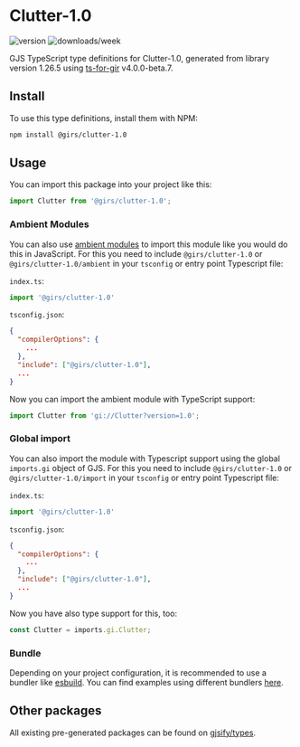 
# Clutter-1.0

![version](https://img.shields.io/npm/v/@girs/clutter-1.0)
![downloads/week](https://img.shields.io/npm/dw/@girs/clutter-1.0)


GJS TypeScript type definitions for Clutter-1.0, generated from library version 1.26.5 using [ts-for-gir](https://github.com/gjsify/ts-for-gir) v4.0.0-beta.7.


## Install

To use this type definitions, install them with NPM:
```bash
npm install @girs/clutter-1.0
```

## Usage

You can import this package into your project like this:
```ts
import Clutter from '@girs/clutter-1.0';
```

### Ambient Modules

You can also use [ambient modules](https://github.com/gjsify/ts-for-gir/tree/main/packages/cli#ambient-modules) to import this module like you would do this in JavaScript.
For this you need to include `@girs/clutter-1.0` or `@girs/clutter-1.0/ambient` in your `tsconfig` or entry point Typescript file:

`index.ts`:
```ts
import '@girs/clutter-1.0'
```

`tsconfig.json`:
```json
{
  "compilerOptions": {
    ...
  },
  "include": ["@girs/clutter-1.0"],
  ...
}
```

Now you can import the ambient module with TypeScript support: 

```ts
import Clutter from 'gi://Clutter?version=1.0';
```

### Global import

You can also import the module with Typescript support using the global `imports.gi` object of GJS.
For this you need to include `@girs/clutter-1.0` or `@girs/clutter-1.0/import` in your `tsconfig` or entry point Typescript file:

`index.ts`:
```ts
import '@girs/clutter-1.0'
```

`tsconfig.json`:
```json
{
  "compilerOptions": {
    ...
  },
  "include": ["@girs/clutter-1.0"],
  ...
}
```

Now you have also type support for this, too:

```ts
const Clutter = imports.gi.Clutter;
```

### Bundle

Depending on your project configuration, it is recommended to use a bundler like [esbuild](https://esbuild.github.io/). You can find examples using different bundlers [here](https://github.com/gjsify/ts-for-gir/tree/main/examples).

## Other packages

All existing pre-generated packages can be found on [gjsify/types](https://github.com/gjsify/types).

